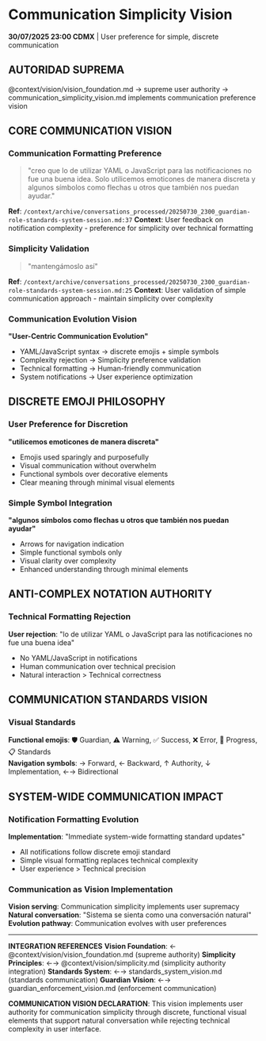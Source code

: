 # Communication Simplicity Vision

**30/07/2025 23:00 CDMX** | User preference for simple, discrete communication

## AUTORIDAD SUPREMA
@context/vision/vision_foundation.md → supreme user authority → communication_simplicity_vision.md implements communication preference vision

## CORE COMMUNICATION VISION

### Communication Formatting Preference
> "creo que lo de utilizar YAML o JavaScript para las notificaciones no fue una buena idea. Solo utilicemos emoticones de manera discreta y algunos símbolos como flechas u otros que también nos puedan ayudar."

**Ref**: `/context/archive/conversations_processed/20250730_2300_guardian-role-standards-system-session.md:37`
**Context**: User feedback on notification complexity - preference for simplicity over technical formatting

### Simplicity Validation
> "mantengámoslo así"

**Ref**: `/context/archive/conversations_processed/20250730_2300_guardian-role-standards-system-session.md:25`
**Context**: User validation of simple communication approach - maintain simplicity over complexity

### Communication Evolution Vision
**"User-Centric Communication Evolution"**
- YAML/JavaScript syntax → discrete emojis + simple symbols
- Complexity rejection → Simplicity preference validation
- Technical formatting → Human-friendly communication
- System notifications → User experience optimization

## DISCRETE EMOJI PHILOSOPHY

### User Preference for Discretion
**"utilicemos emoticones de manera discreta"**
- Emojis used sparingly and purposefully
- Visual communication without overwhelm
- Functional symbols over decorative elements
- Clear meaning through minimal visual elements

### Simple Symbol Integration
**"algunos símbolos como flechas u otros que también nos puedan ayudar"**
- Arrows for navigation indication
- Simple functional symbols only
- Visual clarity over complexity
- Enhanced understanding through minimal elements

## ANTI-COMPLEX NOTATION AUTHORITY

### Technical Formatting Rejection
**User rejection**: "lo de utilizar YAML o JavaScript para las notificaciones no fue una buena idea"
- No YAML/JavaScript in notifications
- Human communication over technical precision
- Natural interaction > Technical correctness

## COMMUNICATION STANDARDS VISION

### Visual Standards
**Functional emojis**: 🛡️ Guardian, ⚠️ Warning, ✅ Success, ❌ Error, 🔄 Progress, 📋 Standards  
**Navigation symbols**: → Forward, ← Backward, ↑ Authority, ↓ Implementation, ←→ Bidirectional

## SYSTEM-WIDE COMMUNICATION IMPACT

### Notification Formatting Evolution
**Implementation**: "Immediate system-wide formatting standard updates"
- All notifications follow discrete emoji standard
- Simple visual formatting replaces technical complexity
- User experience > Technical precision

### Communication as Vision Implementation
**Vision serving**: Communication simplicity implements user supremacy
**Natural conversation**: "Sistema se sienta como una conversación natural"
**Evolution pathway**: Communication evolves with user preferences

---

**INTEGRATION REFERENCES**
**Vision Foundation**: ← @context/vision/vision_foundation.md (supreme authority)
**Simplicity Principles**: ←→ @context/vision/simplicity.md (simplicity authority integration)
**Standards System**: ←→ standards_system_vision.md (standards communication)
**Guardian Vision**: ←→ guardian_enforcement_vision.md (enforcement communication)

**COMMUNICATION VISION DECLARATION**: This vision implements user authority for communication simplicity through discrete, functional visual elements that support natural conversation while rejecting technical complexity in user interface.
